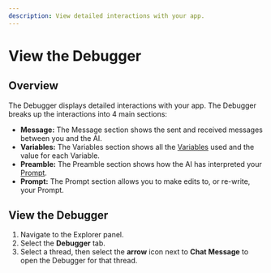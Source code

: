 ```yaml
---
description: View detailed interactions with your app.
---
```


# View the Debugger

## Overview

The Debugger displays detailed interactions with your app. The Debugger breaks up the interactions into 4 main sections:

* **Message:** The Message section shows the sent and received messages between you and the AI.
* **Variables:** The Variables section shows all the [Variables](../user-inputs-and-variables/what-is-a-variable.md) used and the value for each Variable.
* **Preamble:** The Preamble section shows how the AI has interpreted your [Prompt](../prompt-writing/what-is-a-prompt.md).
* **Prompt:** The Prompt section allows you to make edits to, or re-write, your Prompt.

## View the Debugger

1. Navigate to the Explorer panel.
2. Select the **Debugger** tab.
3. Select a thread, then select the **arrow** icon next to **Chat Message** to open the Debugger for that thread.
